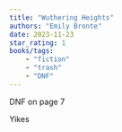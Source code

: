 ```yaml
---
title: "Wuthering Heights"
authors: "Emily Bronte"
date: 2023-11-23
star_rating: 1
books/tags:
    - "fiction"
    - "trash"
    - "DNF"
---
```

DNF on page 7

Yikes

<!--more-->